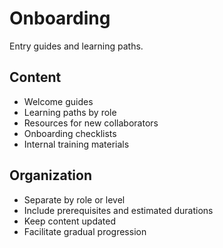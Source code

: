 # Onboarding

Entry guides and learning paths.

## Content

- Welcome guides
- Learning paths by role
- Resources for new collaborators
- Onboarding checklists
- Internal training materials

## Organization

- Separate by role or level
- Include prerequisites and estimated durations
- Keep content updated
- Facilitate gradual progression
